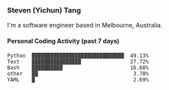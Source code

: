 ### Steven (Yichun) Tang

I'm a software engineer based in Melbourne, Australia.

#### Personal Coding Activity (past 7 days)
```
Python  ▓▓▓▓▓▓▓▓▓▓▓▓▓▓▓▓▓▓▓▓▓▓▓▓▓▓▓▓▓▓  49.13%
Text    ▓▓▓▓▓▓▓▓▓▓▓▓▓▓▓▓                27.72%
Bash    ▓▓▓▓▓▓▓▓▓▓                      16.68%
other   ▓▓                               3.78%
YAML    ▓                                2.69%
```
